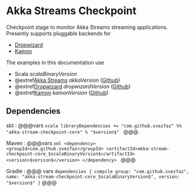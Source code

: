 # Akka Streams Checkpoint

Checkpoint stage to monitor Akka Streams streaming applications. Presently supports pluggable backends for
- [Dropwizard](http://metrics.dropwizard.io)
- [Kamon](https://kamon.io)

The examples in this documentation use

* Scala $scalaBinaryVersion$
* @extref[Akka Streams](akka-docs:scala/stream/index.html) $akkaVersion$ ([Github](https://github.com/akka/akka))
* @extref[Dropwizard](dw-docs:) $dropwizardVersion$ ([Github](https://github.com/dropwizard/metrics))
* @extref[Kamon](kamon-docs:) $kamonVersion$ ([Github](https://github.com/kamon-io/Kamon))


## Dependencies

sbt
:   @@@vars
    ```scala
    libraryDependencies += "com.github.svezfaz" %% "akka-stream-checkpoint-core" % "$version$"
    ```
    @@@

Maven
:   @@@vars
    ```xml
    <dependency>
      <groupId>com.github.svezfaz</groupId>
      <artifactId>akka-stream-checkpoint-core_$scalaBinaryVersion$</artifactId>
      <version>$version$</version>
    </dependency>
    ```
    @@@

Gradle
:   @@@ vars
    ```
    dependencies {
      compile group: "com.github.svezfaz", name: "akka-stream-checkpoint-core_$scalaBinaryVersion$", version: "$version$"
    }
    ```
    @@@

